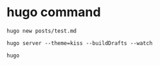 # hugo command

```
hugo new posts/test.md
```

```
hugo server --theme=kiss --buildDrafts --watch
```

```
hugo
```